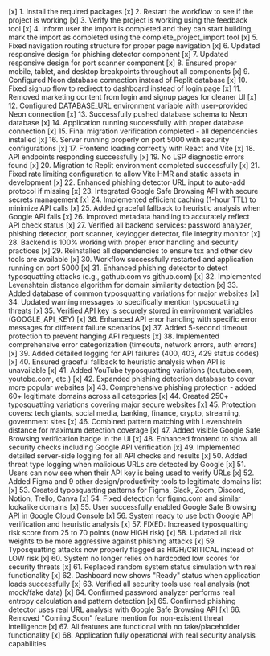 [x] 1. Install the required packages
[x] 2. Restart the workflow to see if the project is working
[x] 3. Verify the project is working using the feedback tool
[x] 4. Inform user the import is completed and they can start building, mark the import as completed using the complete_project_import tool
[x] 5. Fixed navigation routing structure for proper page navigation
[x] 6. Updated responsive design for phishing detector component
[x] 7. Updated responsive design for port scanner component
[x] 8. Ensured proper mobile, tablet, and desktop breakpoints throughout all components
[x] 9. Configured Neon database connection instead of Replit database
[x] 10. Fixed signup flow to redirect to dashboard instead of login page
[x] 11. Removed marketing content from login and signup pages for cleaner UI
[x] 12. Configured DATABASE_URL environment variable with user-provided Neon connection
[x] 13. Successfully pushed database schema to Neon database
[x] 14. Application running successfully with proper database connection
[x] 15. Final migration verification completed - all dependencies installed
[x] 16. Server running properly on port 5000 with security configurations
[x] 17. Frontend loading correctly with React and Vite
[x] 18. API endpoints responding successfully
[x] 19. No LSP diagnostic errors found
[x] 20. Migration to Replit environment completed successfully
[x] 21. Fixed rate limiting configuration to allow Vite HMR and static assets in development
[x] 22. Enhanced phishing detector URL input to auto-add protocol if missing
[x] 23. Integrated Google Safe Browsing API with secure secrets management
[x] 24. Implemented efficient caching (1-hour TTL) to minimize API calls
[x] 25. Added graceful fallback to heuristic analysis when Google API fails
[x] 26. Improved metadata handling to accurately reflect API check status
[x] 27. Verified all backend services: password analyzer, phishing detector, port scanner, keylogger detector, file integrity monitor
[x] 28. Backend is 100% working with proper error handling and security practices
[x] 29. Reinstalled all dependencies to ensure tsx and other dev tools are available
[x] 30. Workflow successfully restarted and application running on port 5000
[x] 31. Enhanced phishing detector to detect typosquatting attacks (e.g., gathub.com vs github.com)
[x] 32. Implemented Levenshtein distance algorithm for domain similarity detection
[x] 33. Added database of common typosquatting variations for major websites
[x] 34. Updated warning messages to specifically mention typosquatting threats
[x] 35. Verified API key is securely stored in environment variables (GOOGLE_API_KEY)
[x] 36. Enhanced API error handling with specific error messages for different failure scenarios
[x] 37. Added 5-second timeout protection to prevent hanging API requests
[x] 38. Implemented comprehensive error categorization (timeouts, network errors, auth errors)
[x] 39. Added detailed logging for API failures (400, 403, 429 status codes)
[x] 40. Ensured graceful fallback to heuristic analysis when API is unavailable
[x] 41. Added YouTube typosquatting variations (toutube.com, youtobe.com, etc.)
[x] 42. Expanded phishing detection database to cover more popular websites
[x] 43. Comprehensive phishing protection - added 60+ legitimate domains across all categories
[x] 44. Created 250+ typosquatting variations covering major secure websites
[x] 45. Protection covers: tech giants, social media, banking, finance, crypto, streaming, government sites
[x] 46. Combined pattern matching with Levenshtein distance for maximum detection coverage
[x] 47. Added visible Google Safe Browsing verification badge in the UI
[x] 48. Enhanced frontend to show all security checks including Google API verification
[x] 49. Implemented detailed server-side logging for all API checks and results
[x] 50. Added threat type logging when malicious URLs are detected by Google
[x] 51. Users can now see when their API key is being used to verify URLs
[x] 52. Added Figma and 9 other design/productivity tools to legitimate domains list
[x] 53. Created typosquatting patterns for Figma, Slack, Zoom, Discord, Notion, Trello, Canva
[x] 54. Fixed detection for figmo.com and similar lookalike domains
[x] 55. User successfully enabled Google Safe Browsing API in Google Cloud Console
[x] 56. System ready to use both Google API verification and heuristic analysis
[x] 57. FIXED: Increased typosquatting risk score from 25 to 70 points (now HIGH risk)
[x] 58. Updated all risk weights to be more aggressive against phishing attacks
[x] 59. Typosquatting attacks now properly flagged as HIGH/CRITICAL instead of LOW risk
[x] 60. System no longer relies on hardcoded low scores for security threats
[x] 61. Replaced random system status simulation with real functionality
[x] 62. Dashboard now shows "Ready" status when application loads successfully
[x] 63. Verified all security tools use real analysis (not mock/fake data)
[x] 64. Confirmed password analyzer performs real entropy calculation and pattern detection
[x] 65. Confirmed phishing detector uses real URL analysis with Google Safe Browsing API
[x] 66. Removed "Coming Soon" feature mention for non-existent threat intelligence
[x] 67. All features are functional with no fake/placeholder functionality
[x] 68. Application fully operational with real security analysis capabilities
